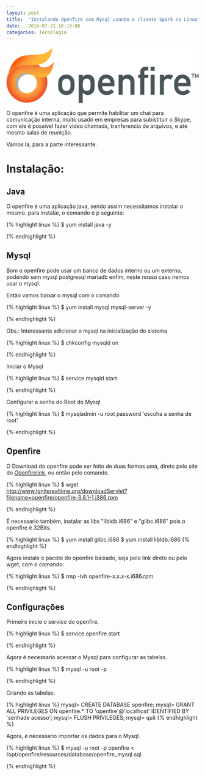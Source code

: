 ```yaml
---
layout: post
title:  "Instalando Openfire com Mysql usando o cliente Spark no Linux"
date:   2016-07-21 16:15:00
categories: Tecnologia
---
```


![openfire logo](/assets/images/logo-openfire.png "logo da openfire")

O openfire é uma aplicação que permite habilitar um chat para comunicação interna, muito usado em empresas para subistituir o Skype, com ele é possivel fazer video chamada, tranferencia de arquivos, e ate mesmo salas de reunição. 

Vamos la, para a parte interessante. 

# Instalação:

## Java

O openfire é uma aplicação java, sendo assim necessitamos instalar o mesmo. para instalar, o comando é p seguinte:

{% highlight linux %} $ yum install java -y

{% endhighlight %}

## Mysql

Bom o openfire pode usar um banco de dados interno ou um externo, podendo sem mysql postgresql mariadb enfim,
neste nosso caso iremos usar o mysql.

Então vamos baixar o mysql com o comando 

{% highlight linux %} $ yum install mysql mysql-server -y

{% endhighlight %}

Obs.: Interessante adicionar o mysql na inicialização do sistema

{% highlight linux %} $ chkconfig mysqld on

{% endhighlight %}

Iniciar o Mysql 

{% highlight linux %} $ service mysqld start

{% endhighlight %}

Configurar a senha do Root do Mysql

{% highlight linux %} $ mysqladmin -u root password 'escoha a senha de root'

{% endhighlight %}

## Openfire

O Download do openfire pode ser feito de duas formas uma, direto pelo site do [Openfirelink],
ou então pelo comando. 

{% highlight linux %} $ wget http://www.igniterealtime.org/downloadServlet?filename=openfire/openfire-3.8.1-1.i386.rpm

{% endhighlight %}

É necessario também, instalar as libs "libldb.i686" e "glibc.i686" pois o openfire é 32Bits.

{% highlight linux %}
$ yum install glibc.i686
$ yum install libldb.i686 
{% endhighlight %}

Agora instale o pacote do openfire baixado, seja pelo link direto ou pelo wget, com o comando:

{% highlight linux %} $ rmp -ivh openfire-x.x.x-x.i686.rpm

{% endhighlight %}

## Configurações 

Primeiro inicie o servico do openfire. 

{% highlight linux %} $ service openfire start

{% endhighlight %}

Agora é necessario  acessar o Mysql para configurar as tabelas.

{% highlight linux %} $ mysql -u root -p

{% endhighlight %}

Criando as tabelas:

{% highlight linux %} 
mysql> CREATE DATABASE openfire;
mysql> GRANT ALL PRIVILEGES ON openfire.* TO 'openfire'@'localhost' IDENTIFIED BY 'senhade acesso';
mysql> FLUSH PRIVILEGES;
mysql> quit
{% endhighlight %}

Agora, é necessario importar os dados para o Mysql.

{% highlight linux %} $ mysql -u root -p openfire <  /opt/openfire/resources/database/openfire_mysql.sql 

{% endhighlight %}










[Openfirelink]: http://www.igniterealtime.org/index.jsp
[Wtfless]: http://wtfless.github.io/
[Github]: https://github.com/

